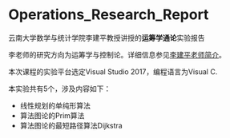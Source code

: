 # Operations_Research_Report

云南大学数学与统计学院李建平教授讲授的**运筹学通论**实验报告

李老师的研究方向为运筹学与控制论。详细信息参见[李建平老师简介](http://www.ms.ynu.edu.cn/info/1041/1142.htm)。

本次课程的实验平台选定Visual Studio 2017，编程语言为Visual C.

本实验共有5个，涉及内容如下：

- 线性规划的单纯形算法
- 算法图论的Prim算法
- 算法图论的最短路径算法Dijkstra